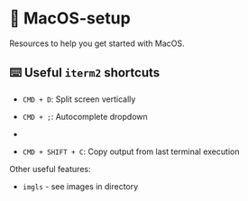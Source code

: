 # 🍏 MacOS-setup
Resources to help you get started with MacOS. 



## ⌨️ Useful `iterm2` shortcuts

- `CMD + D`: Split screen vertically

- `CMD + ;`: Autocomplete dropdown
- 


- `CMD + SHIFT + C`: Copy output from last terminal execution


Other useful features:
- `imgls` - see images in directory
